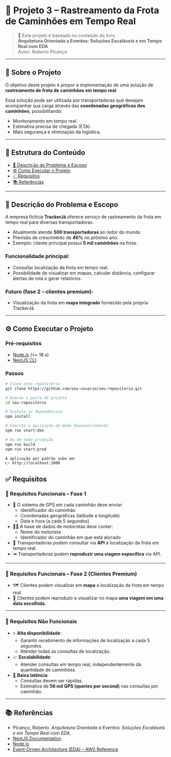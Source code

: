 # 🚛 Projeto 3 – Rastreamento da Frota de Caminhões em Tempo Real  

> 📖 Este projeto é baseado no conteúdo do livro  
> **Arquitetura Orientada a Eventos: Soluções Escaláveis e em Tempo Real com EDA**  
> Autor: *Roberto Picanço*  

---

## 📌 Sobre o Projeto  
O objetivo deste projeto é propor a implementação de uma solução de **rastreamento de frota de caminhões em tempo real**.  

Essa solução pode ser utilizada por transportadoras que desejam acompanhar sua carga através das **coordenadas geográficas dos caminhões**, possibilitando:  
- Monitoramento em tempo real.  
- Estimativa precisa de chegada (ETA).  
- Mais segurança e otimização da logística.  

---

## 📂 Estrutura do Conteúdo  

- [📖 Descrição do Problema e Escopo](#-descrição-do-problema-e-escopo)  
- [⚙️ Como Executar o Projeto](#️-como-executar-o-projeto)  
- [✅ Requisitos](#-requisitos)  
- [📚 Referências](#-referências)  

---

## 📖 Descrição do Problema e Escopo  

A empresa fictícia **TrackerJá** oferece serviço de rastreamento da frota em tempo real para diversas transportadoras.  
- Atualmente atende **500 transportadoras** ao redor do mundo.  
- Previsão de crescimento de **40%** no próximo ano.  
- Exemplo: cliente principal possui **5 mil caminhões** na frota.  

### Funcionalidade principal:
- Consultar localização da frota em tempo real.  
- Possibilidade de visualizar em mapas, calcular distância, configurar alertas de rota e gerar relatórios.  

### Futuro (fase 2 – clientes premium):  
- Visualização da frota em **mapa integrado** fornecido pela própria TrackerJá.  

---

## ⚙️ Como Executar o Projeto  

### Pré-requisitos
- [Node.js](https://nodejs.org/) (>= 18.x)  
- [NestJS CLI](https://docs.nestjs.com/cli/overview)  

### Passos

```bash
# Clone este repositório
git clone https://github.com/seu-usuario/seu-repositorio.git

# Acesse a pasta do projeto
cd seu-repositorio

# Instale as dependências
npm install

# Execute a aplicação em modo desenvolvimento
npm run start:dev

# Ou em modo produção
npm run build
npm run start:prod

A aplicação por padrão sobe em:
👉 http://localhost:3000

```


## ✅ Requisitos  

### 📌 Requisitos Funcionais – Fase 1  
- 🚚 O sistema de GPS em cada caminhão deve enviar:  
  - Identificador do caminhão  
  - Coordenadas geográficas (latitude e longitude)  
  - Data e hora (a cada 5 segundos)  
- 🧑‍✈️ A base de dados de motoristas deve conter:  
  - Nome do motorista  
  - Identificador do caminhão em que está alocado  
- 🔎 Transportadoras podem consultar via **API** a localização da frota em tempo real.  
- ⏪ Transportadoras podem **reproduzir uma viagem específica** via API.  

---

### 📌 Requisitos Funcionais – Fase 2 (Clientes Premium)  
- 🗺️ Clientes podem visualizar em **mapa** a localização da frota em tempo real.  
- 📅 Clientes podem reproduzir e visualizar no mapa **uma viagem em uma data escolhida**.  

---

### 📌 Requisitos Não Funcionais  
- ⚡ **Alta disponibilidade**:  
  - Garantir recebimento de informações de localização a cada 5 segundos.  
  - Atender todas as consultas de localização.  
- 📈 **Escalabilidade**:  
  - Atender consultas em tempo real, independentemente da quantidade de caminhões.  
- 🚀 **Baixa latência**:  
  - Consultas devem ser rápidas.  
  - Estimativa de **56 mil QPS (queries per second)** nas consultas por caminhão.  

---

## 📚 Referências  

- Picanço, Roberto. *Arquitetura Orientada a Eventos: Soluções Escaláveis e em Tempo Real com EDA*.  
- [NestJS Documentation](https://docs.nestjs.com/)  
- [Node.js](https://nodejs.org/)  
- [Event-Driven Architecture (EDA) – AWS Reference](https://aws.amazon.com/architecture/event-driven-architecture/)  

